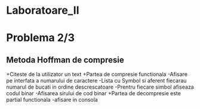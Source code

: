 # Laboratoare_II
# Problema 2/3

## Metoda Hoffman de compresie

+Citeste de la utilizator un text
+Partea de compresie functionala
  -Afisare pe interfata a numarului de caractere
  -Lista cu Symbol si aferent fiecarau numarul de bucati in ordine descrescatoare 
  -Prentru fiecare simbol afiseaza codul binar 
  -Afisarea sirului de cod binar 
+Partea de decompresie este partial functionala 
  -afisare in consola   
